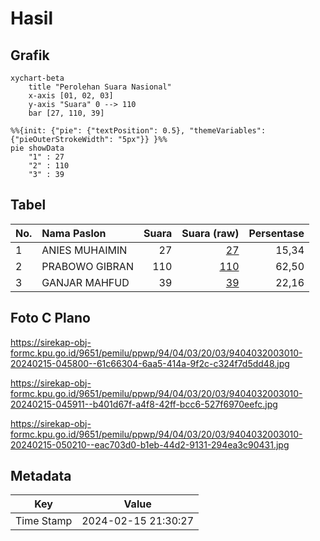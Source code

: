 # Hasil

## Grafik

```mermaid
xychart-beta
    title "Perolehan Suara Nasional"
    x-axis [01, 02, 03]
    y-axis "Suara" 0 --> 110
    bar [27, 110, 39]
```

```mermaid
%%{init: {"pie": {"textPosition": 0.5}, "themeVariables": {"pieOuterStrokeWidth": "5px"}} }%%
pie showData
    "1" : 27
    "2" : 110
    "3" : 39
```

## Tabel

| No. | Nama Paslon    | Suara | Suara (raw) | Persentase |
|:--- |:-------------- | -----:| -----------:| ----------:|
| 1   | ANIES MUHAIMIN | 27    | [27][p-1]   | 15,34      |
| 2   | PRABOWO GIBRAN | 110   | [110][p-2]  | 62,50      |
| 3   | GANJAR MAHFUD  | 39    | [39][p-3]   | 22,16      |


[p-1]: https://github.com/gigit-pemilu/pemilu-2024/blob/main/pilpres/hitung-suara/sub/94-papua-tengah/sub/04-mimika/sub/03-mimika-timur/sub/2003-poumako/sub/010-tps/sub/paslon-1.txt
[p-2]: https://github.com/gigit-pemilu/pemilu-2024/blob/main/pilpres/hitung-suara/sub/94-papua-tengah/sub/04-mimika/sub/03-mimika-timur/sub/2003-poumako/sub/010-tps/sub/paslon-2.txt
[p-3]: https://github.com/gigit-pemilu/pemilu-2024/blob/main/pilpres/hitung-suara/sub/94-papua-tengah/sub/04-mimika/sub/03-mimika-timur/sub/2003-poumako/sub/010-tps/sub/paslon-3.txt

## Foto C Plano

https://sirekap-obj-formc.kpu.go.id/9651/pemilu/ppwp/94/04/03/20/03/9404032003010-20240215-045800--61c66304-6aa5-414a-9f2c-c324f7d5dd48.jpg

https://sirekap-obj-formc.kpu.go.id/9651/pemilu/ppwp/94/04/03/20/03/9404032003010-20240215-045911--b401d67f-a4f8-42ff-bcc6-527f6970eefc.jpg

https://sirekap-obj-formc.kpu.go.id/9651/pemilu/ppwp/94/04/03/20/03/9404032003010-20240215-050210--eac703d0-b1eb-44d2-9131-294ea3c90431.jpg


## Metadata

| Key        | Value               |
| ---------- | ------------------- |
| Time Stamp | 2024-02-15 21:30:27 |



